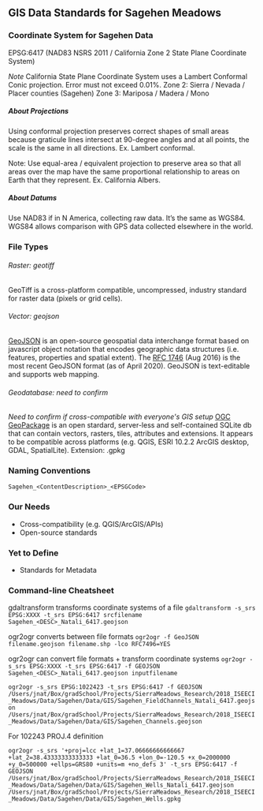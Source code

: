 ## GIS Data Standards for Sagehen Meadows

### Coordinate System for Sagehen Data

EPSG:6417 (NAD83 NSRS 2011 / California Zone 2 State Plane Coordinate System)

*Note* California State Plane Coordinate System uses a Lambert Conformal Conic projection. Error must not exceed 0.01%.
Zone 2: Sierra / Nevada / Placer counties (Sagehen)
Zone 3: Mariposa / Madera / Mono

##### About Projections
Using conformal projection preserves correct shapes of small areas because graticule lines intersect at 90-degree angles and at all points, the scale is the same in all directions. Ex. Lambert conformal.

Note: Use equal-area / equivalent projection to preserve area so that all areas over the map have the same proportional relationship to areas on Earth that they represent. Ex. California Albers.

##### About Datums
Use NAD83 if in N America, collecting raw data. It’s the same as WGS84. WGS84 allows comparison with GPS data collected elsewhere in the world.


### File Types
###### Raster: geotiff
GeoTiff is a cross-platform compatible, uncompressed, industry standard for raster data (pixels or grid cells).

###### Vector: geojson
[GeoJSON](https://geojson.org/) is an open-source geospatial data interchange format based on javascript object notation that encodes geographic data structures (i.e. features, properties and spatial extent). The [RFC 1746](https://tools.ietf.org/html/rfc7946) (Aug 2016) is the most recent GeoJSON format (as of April 2020). GeoJSON is text-editable and supports web mapping.

###### Geodatabase:  need to confirm
*Need to confirm if cross-compatible with everyone's GIS setup*
[OGC GeoPackage](https://www.geopackage.org/) is an open stardard, server-less and self-contained SQLite db that can contain vectors, rasters, tiles, attributes and extensions. It appears to be compatible across platforms (e.g. QGIS, ESRI 10.2.2 ArcGIS desktop, GDAL, SpatialLite). Extension: .gpkg

### Naming Conventions
`Sagehen_<ContentDescription>_<EPSGCode>`

### Our Needs
- Cross-compatibility (e.g. QGIS/ArcGIS/APIs)
- Open-source standards

### Yet to Define
- Standards for Metadata

### Command-line Cheatsheet

gdaltransform transforms coordinate systems of a file
`gdaltransform -s_srs EPSG:XXXX -t_srs EPSG:6417 srcfilename Sagehen_<DESC>_Natali_6417.geojson`

ogr2ogr converts between file formats
`ogr2ogr -f GeoJSON filename.geojson filename.shp -lco RFC7496=YES`

ogr2ogr can convert file formats + transform  coordinate systems
`ogr2ogr -s_srs EPSG:XXXX -t_srs EPSG:6417 -f GEOJSON Sagehen_<DESC>_Natali_6417.geojson inputfilename`

`ogr2ogr -s_srs EPSG:1022423 -t_srs EPSG:6417 -f GEOJSON /Users/jnat/Box/gradSchool/Projects/SierraMeadows_Research/2018_ISEECI_Meadows/Data/Sagehen/Data/GIS/Sagehen_FieldChannels_Natali_6417.geojson /Users/jnat/Box/gradSchool/Projects/SierraMeadows_Research/2018_ISEECI_Meadows/Data/Sagehen/Data/GIS/Sagehen_Channels.geojson`

For 102243 PROJ.4 definition

`ogr2ogr -s_srs '+proj=lcc +lat_1=37.06666666666667 +lat_2=38.43333333333333 +lat_0=36.5 +lon_0=-120.5 +x_0=2000000 +y_0=500000 +ellps=GRS80 +units=m +no_defs 3' -t_srs EPSG:6417 -f GEOJSON /Users/jnat/Box/gradSchool/Projects/SierraMeadows_Research/2018_ISEECI_Meadows/Data/Sagehen/Data/GIS/Sagehen_Wells_Natali_6417.geojson /Users/jnat/Box/gradSchool/Projects/SierraMeadows_Research/2018_ISEECI_Meadows/Data/Sagehen/Data/GIS/Sagehen_Wells.gpkg`

